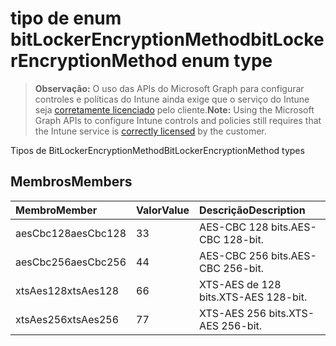 # <a name="bitlockerencryptionmethod-enum-type"></a><span data-ttu-id="adcba-101">tipo de enum bitLockerEncryptionMethod</span><span class="sxs-lookup"><span data-stu-id="adcba-101">bitLockerEncryptionMethod enum type</span></span>

> <span data-ttu-id="adcba-102">**Observação:** O uso das APIs do Microsoft Graph para configurar controles e políticas do Intune ainda exige que o serviço do Intune seja [corretamente licenciado](https://go.microsoft.com/fwlink/?linkid=839381) pelo cliente.</span><span class="sxs-lookup"><span data-stu-id="adcba-102">**Note:** Using the Microsoft Graph APIs to configure Intune controls and policies still requires that the Intune service is [correctly licensed](https://go.microsoft.com/fwlink/?linkid=839381) by the customer.</span></span>

<span data-ttu-id="adcba-103">Tipos de BitLockerEncryptionMethod</span><span class="sxs-lookup"><span data-stu-id="adcba-103">BitLockerEncryptionMethod types</span></span>
## <a name="members"></a><span data-ttu-id="adcba-104">Membros</span><span class="sxs-lookup"><span data-stu-id="adcba-104">Members</span></span>
|<span data-ttu-id="adcba-105">Membro</span><span class="sxs-lookup"><span data-stu-id="adcba-105">Member</span></span>|<span data-ttu-id="adcba-106">Valor</span><span class="sxs-lookup"><span data-stu-id="adcba-106">Value</span></span>|<span data-ttu-id="adcba-107">Descrição</span><span class="sxs-lookup"><span data-stu-id="adcba-107">Description</span></span>|
|:---|:---|:---|
|<span data-ttu-id="adcba-108">aesCbc128</span><span class="sxs-lookup"><span data-stu-id="adcba-108">aesCbc128</span></span>|<span data-ttu-id="adcba-109">3</span><span class="sxs-lookup"><span data-stu-id="adcba-109">3</span></span>|<span data-ttu-id="adcba-110">AES-CBC 128 bits.</span><span class="sxs-lookup"><span data-stu-id="adcba-110">AES-CBC 128-bit.</span></span>|
|<span data-ttu-id="adcba-111">aesCbc256</span><span class="sxs-lookup"><span data-stu-id="adcba-111">aesCbc256</span></span>|<span data-ttu-id="adcba-112">4</span><span class="sxs-lookup"><span data-stu-id="adcba-112">4</span></span>|<span data-ttu-id="adcba-113">AES-CBC 256 bits.</span><span class="sxs-lookup"><span data-stu-id="adcba-113">AES-CBC 256-bit.</span></span>|
|<span data-ttu-id="adcba-114">xtsAes128</span><span class="sxs-lookup"><span data-stu-id="adcba-114">xtsAes128</span></span>|<span data-ttu-id="adcba-115">6</span><span class="sxs-lookup"><span data-stu-id="adcba-115">6</span></span>|<span data-ttu-id="adcba-116">XTS-AES de 128 bits.</span><span class="sxs-lookup"><span data-stu-id="adcba-116">XTS-AES 128-bit.</span></span>|
|<span data-ttu-id="adcba-117">xtsAes256</span><span class="sxs-lookup"><span data-stu-id="adcba-117">xtsAes256</span></span>|<span data-ttu-id="adcba-118">7</span><span class="sxs-lookup"><span data-stu-id="adcba-118">7</span></span>|<span data-ttu-id="adcba-119">XTS-AES 256 bits.</span><span class="sxs-lookup"><span data-stu-id="adcba-119">XTS-AES 256-bit.</span></span>|



